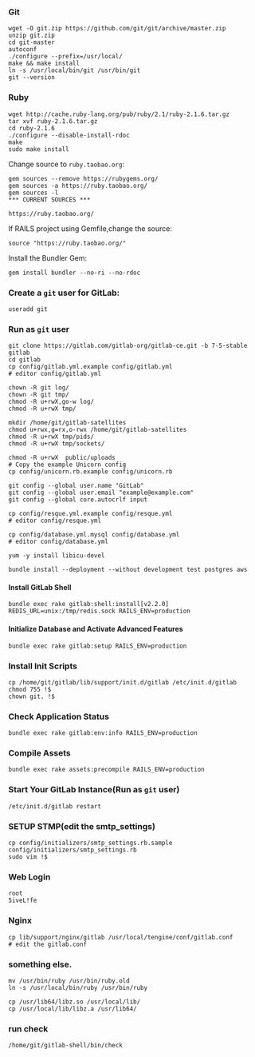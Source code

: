 ### Git

	wget -O git.zip https://github.com/git/git/archive/master.zip
	unzip git.zip
	cd git-master
	autoconf
	./configure --prefix=/usr/local/
	make && make install
	ln -s /usr/local/bin/git /usr/bin/git
	git --version

### Ruby

	wget http://cache.ruby-lang.org/pub/ruby/2.1/ruby-2.1.6.tar.gz
	tar xvf ruby-2.1.6.tar.gz
	cd ruby-2.1.6
	./configure --disable-install-rdoc
    make
    sudo make install

Change source to `ruby.taobao.org`:

    gem sources --remove https://rubygems.org/
    gem sources -a https://ruby.taobao.org/
    gem sources -l
    *** CURRENT SOURCES ***

    https://ruby.taobao.org/

If RAILS project using Gemfile,change the source:

    source "https://ruby.taobao.org/"

Install the Bundler Gem:

    gem install bundler --no-ri --no-rdoc

### Create a `git` user for GitLab:

	useradd git

### Run as `git` user

	git clone https://gitlab.com/gitlab-org/gitlab-ce.git -b 7-5-stable gitlab
	cd gitlab
	cp config/gitlab.yml.example config/gitlab.yml
	# editor config/gitlab.yml

	chown -R git log/
    chown -R git tmp/
    chmod -R u+rwX,go-w log/
    chmod -R u+rwX tmp/

	mkdir /home/git/gitlab-satellites
	chmod u+rwx,g=rx,o-rwx /home/git/gitlab-satellites
	chmod -R u+rwX tmp/pids/
    chmod -R u+rwX tmp/sockets/

	chmod -R u+rwX  public/uploads
	# Copy the example Unicorn config
    cp config/unicorn.rb.example config/unicorn.rb

	git config --global user.name "GitLab"
    git config --global user.email "example@example.com"
    git config --global core.autocrlf input

	cp config/resque.yml.example config/resque.yml
	# editor config/resque.yml

	cp config/database.yml.mysql config/database.yml
	# editor config/database.yml

	yum -y install libicu-devel

	bundle install --deployment --without development test postgres aws

#### Install GitLab Shell

	bundle exec rake gitlab:shell:install[v2.2.0] REDIS_URL=unix:/tmp/redis.sock RAILS_ENV=production

#### Initialize Database and Activate Advanced Features

    bundle exec rake gitlab:setup RAILS_ENV=production

### Install Init Scripts

	cp /home/git/gitlab/lib/support/init.d/gitlab /etc/init.d/gitlab
	chmod 755 !$
	chown git. !$

### Check Application Status

    bundle exec rake gitlab:env:info RAILS_ENV=production

### Compile Assets

    bundle exec rake assets:precompile RAILS_ENV=production

### Start Your GitLab Instance(Run as `git` user)

    /etc/init.d/gitlab restart

### SETUP STMP(edit the smtp_settings)

    cp config/initializers/smtp_settings.rb.sample config/initializers/smtp_settings.rb
    sudo vim !$

### Web Login

	root
    5iveL!fe

### Nginx

    cp lib/support/nginx/gitlab /usr/local/tengine/conf/gitlab.conf
	# edit the gitlab.conf

### something else.

	mv /usr/bin/ruby /usr/bin/ruby.old
	ln -s /usr/local/bin/ruby /usr/bin/ruby

	cp /usr/lib64/libz.so /usr/local/lib/
	cp /usr/local/lib/libz.a /usr/lib64/

### run check

    /home/git/gitlab-shell/bin/check
